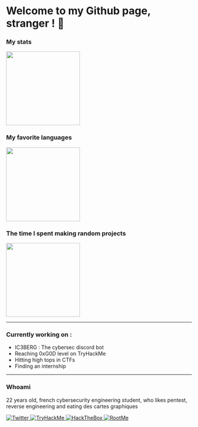 # Welcome to my Github page, stranger ! 👾

### My stats
<img height=200 align="center" src="https://github-readme-stats.vercel.app/api?username=OutlawOnGithub&custom_title=Outlaw's+Github+Stats&show_icons=true&rank_icon=percentile&include_all_commits=true&theme=midnight-purple&card_width=400" />


### My favorite languages
<img height=200 align="center" src="https://github-readme-stats.vercel.app/api/top-langs/?username=OutlawOnGithub&theme=midnight-purple&layout=compact&card_width=100" />


### The time I spent making random projects
<img height=200 align="center" src="https://github-readme-stats.vercel.app/api/wakatime?username=OutlawOnGithub&theme=midnight-purple&card_width=100" /> 


---

### Currently working on :
 - IC3BERG : The cybersec discord bot
 - Reaching 0xG0D level on TryHackMe
 - Hitting high tops in CTFs
 - Finding an internship

---

### Whoami

22 years old, french cybersecurity engineering student, who likes pentest, reverse engineering and eating des cartes graphiques

<a href="https://twitter.com/0x4F75746C6177">
  <img
    alt="Twitter"
    src="https://img.shields.io/badge/0x4F75746C6177-1DA1F2?logo=twitter&logoColor=white&style=for-the-badge"
  />
</a>
<a href="https://tryhackme.com/p/OutlawOnTHM">
  <img
    alt="TryHackMe"
    src="https://img.shields.io/badge/OutlawOnTHM-1DA1F2?logo=tryhackme&logoColor=white&style=for-the-badge&color=red"
  />
</a>
<a href="https://app.hackthebox.com/users/548398">
  <img
    alt="HackTheBox"
    src="https://img.shields.io/badge/OutlawOnHTB-1DA1F2?logo=hackthebox&logoColor=green&style=for-the-badge&color=gray"
  />
</a>
<a href="https://www.root-me.org/OutlawOnRootMe">
  <img
    alt="RootMe"
    src="https://img.shields.io/badge/OutlawOnRootMe-1DA1F2?logo=rootme&logoColor=white&style=for-the-badge&color=black"
  />
</a>
